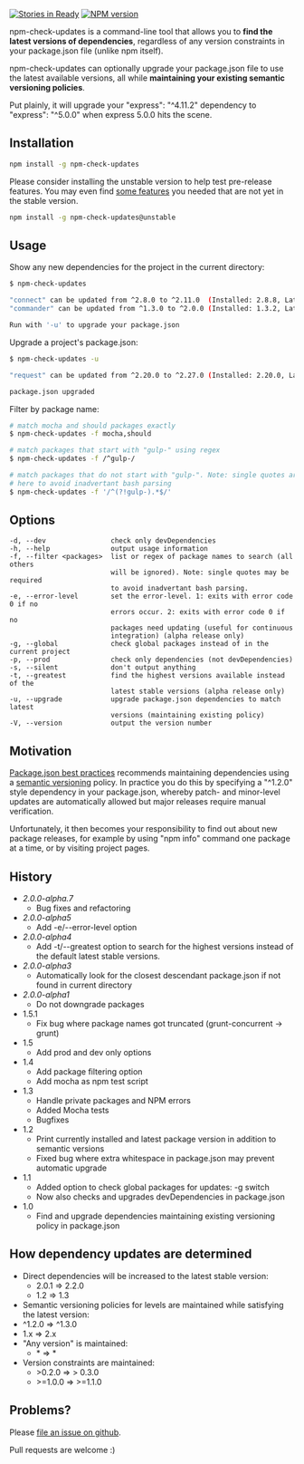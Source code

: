 [![Stories in Ready](https://badge.waffle.io/tjunnone/npm-check-updates.png?label=ready&title=waffle.io)](https://waffle.io/tjunnone/npm-check-updates) 
[![NPM version](https://badge.fury.io/js/cint.svg)](http://badge.fury.io/js/cint) 

npm-check-updates is a command-line tool that allows you to **find the latest versions of dependencies**, regardless of any version
constraints in your package.json file (unlike npm itself).

npm-check-updates can optionally upgrade your package.json file to
use the latest available versions, all while **maintaining your
existing semantic versioning policies**.

Put plainly, it will upgrade your "express": "^4.11.2" dependency to
"express": "^5.0.0" when express 5.0.0 hits the scene.

Installation
--------------

```sh
npm install -g npm-check-updates
```

Please consider installing the unstable version to help test pre-release features. You may even find [some features](#history) you needed that are not yet in the stable version. 

```sh
npm install -g npm-check-updates@unstable
```

Usage
--------------

Show any new dependencies for the project in the current directory:
```sh
$ npm-check-updates

"connect" can be updated from ^2.8.0 to ^2.11.0  (Installed: 2.8.8, Latest: 2.11.0)
"commander" can be updated from ^1.3.0 to ^2.0.0 (Installed: 1.3.2, Latest: 2.0.0)

Run with '-u' to upgrade your package.json
```

Upgrade a project's package.json:
```sh
$ npm-check-updates -u

"request" can be updated from ^2.20.0 to ^2.27.0 (Installed: 2.20.0, Latest: 2.27.1)

package.json upgraded
```

Filter by package name:
```sh
# match mocha and should packages exactly
$ npm-check-updates -f mocha,should         

# match packages that start with "gulp-" using regex
$ npm-check-updates -f /^gulp-/             

# match packages that do not start with "gulp-". Note: single quotes are required 
# here to avoid inadvertant bash parsing
$ npm-check-updates -f '/^(?!gulp-).*$/'    
```

Options
--------------
    -d, --dev                check only devDependencies
    -h, --help               output usage information
    -f, --filter <packages>  list or regex of package names to search (all others
                             will be ignored). Note: single quotes may be required 
                             to avoid inadvertant bash parsing.
    -e, --error-level        set the error-level. 1: exits with error code 0 if no  
                             errors occur. 2: exits with error code 0 if no 
                             packages need updating (useful for continuous 
                             integration) (alpha release only)
    -g, --global             check global packages instead of in the current project
    -p, --prod               check only dependencies (not devDependencies)
    -s, --silent             don't output anything
    -t, --greatest           find the highest versions available instead of the 
                             latest stable versions (alpha release only)
    -u, --upgrade            upgrade package.json dependencies to match latest 
                             versions (maintaining existing policy)
    -V, --version            output the version number


Motivation
--------------

[Package.json best practices](http://blog.nodejitsu.com/package-dependencies-done-right) recommends maintaining dependencies using a [semantic versioning](http://semver.org/) policy. In practice you do this by specifying a "^1.2.0" style dependency in your package.json, whereby patch- and minor-level updates are automatically allowed but major releases require manual verification.

Unfortunately, it then becomes your responsibility to find out about new
package releases, for example by using "npm info" command one package at a time, or by visiting project pages.


History
--------------

- *2.0.0-alpha.7*
  - Bug fixes and refactoring
- *2.0.0-alpha5*
  - Add -e/--error-level option
- *2.0.0-alpha4*
  - Add -t/--greatest option to search for the highest versions instead of the default latest stable versions.
- *2.0.0-alpha3*
  - Automatically look for the closest descendant package.json if not found in current directory
- *2.0.0-alpha1*
  - Do not downgrade packages
- 1.5.1
  - Fix bug where package names got truncated (grunt-concurrent -> grunt)
- 1.5
  - Add prod and dev only options
- 1.4
  - Add package filtering option
  - Add mocha as npm test script
- 1.3
  - Handle private packages and NPM errors
  - Added Mocha tests
  - Bugfixes
- 1.2
  - Print currently installed and latest package version in addition to semantic versions
  - Fixed bug where extra whitespace in package.json may prevent automatic upgrade
- 1.1
  - Added option to check global packages for updates: -g switch
  - Now also checks and upgrades devDependencies in package.json
- 1.0
  - Find and upgrade dependencies maintaining existing versioning policy in package.json

How dependency updates are determined
--------------

- Direct dependencies will be increased to the latest stable version:
  - 2.0.1 => 2.2.0
  - 1.2 => 1.3
-  Semantic versioning policies for levels are maintained while satisfying the latest version:
  - ^1.2.0 => ^1.3.0
  - 1.x => 2.x
- "Any version" is maintained:
  - \* => \*
- Version constraints are maintained:
  - \>0.2.0 => \> 0.3.0
  - \>=1.0.0 => >=1.1.0

Problems?
--------------

Please [file an issue on github](https://github.com/tjunnone/npm-check-updates/issues).

Pull requests are welcome :)
